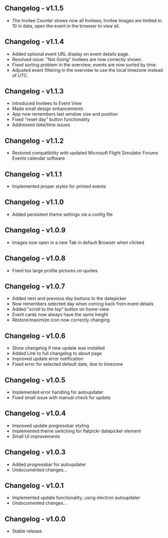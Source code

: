 ## Changelog - v1.1.5

- The Invitee Counter shows now all Invitees; Invitee Images are limited to 10 in data, open the event in the browser to view all.


## Changelog - v1.1.4

- Added optional event URL display on event details page.
- Resolved issue: "Not Going" Invitees are now correctly shown.
- Fixed sorting problem in the overview; events are now sorted by time.
- Adjusted event filtering in the overview to use the local timezone instead of UTC.


## Changelog - v1.1.3

- Introduced Invitees to Event View
- Made small design enhancements
- App now remembers last window size and position
- Fixed "reset day" button functionality
- Addressed date/time issues


## Changelog - v1.1.2

- Restored compatibility with updated Microsoft Flight Simulator Forums Events calendar software


## Changelog - v1.1.1

- Implemented proper styles for printed events


## Changelog - v1.1.0

- Added persistent theme settings via a config file


## Changelog - v1.0.9

- Images now open in a new Tab in default Browser when clicked


## Changelog - v1.0.8

- Fixed too large profile pictures on quotes


## Changelog - v1.0.7

- Added next and previous day buttons to the datepicker
- Now remembers selected day when coming back from event details
- Added "scroll to the top" button on home-view
- Event cards now always have the same height
- Restore/maximize icon now correctly changing


## Changelog - v1.0.6

- Show changelog if new update was installed
- Added Link to full changelog to about page
- Improved update error notification
- Fixed error for selected default date, due to timezone


## Changelog - v1.0.5

- Implemented error handling for autoupdater
- Fixed small issue with manual check for update


## Changelog - v1.0.4

- Improved update progressbar styling
- Implemented theme switching for flatpickr datepicker element
- Small UI improvements


## Changelog - v1.0.3

- Added progressbar for autoupdater
- Undocumented changes...


## Changelog - v1.0.1

- Implemented update functionality, using electron autoupdater
- Undocumented changes...


## Changelog - v1.0.0

- Stable release